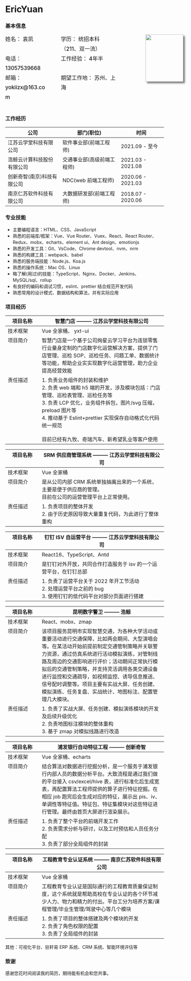 # EricYuan


### 基本信息

<div class='me-basic__info'>
    <div class="me-basic__info--item">姓名： 袁凯</div>
    <div class="me-basic__info--item right">学历： 统招本科（211、双一流）</div>
    <div class="me-basic__info--item">电话： 13057539668</div>
    <div class="me-basic__info--item right">工作经验： 4年半</div>
    <div class="me-basic__info--item">邮箱： yokiizx@163.com</div>
    <div class="me-basic__info--item right">期望工作地： 苏州、上海</div>
    <div class="me-basic__info--avatar">
        <img src="https://cdn.jsdelivr.net/gh/yokiizx/picgo@main/img/202301311756745.png" width="120px" height="150px">
    </div>
</div>

<br/>

### 工作经历

| 公司                       | 部门(职位)                 | 时间              |
| -------------------------- | -------------------------- | ----------------- |
| 江苏云学堂科技有限公司     | 软件事业部(前端工程师)     | 2021.09 - 至今    |
| 浩鲸云计算科技股份有限公司 | 交通事业部(高级前端工程师) | 2021.03 - 2021.08 |
| 创新奇智(南京)科技有限公司 | NDC(web 前端工程师)        | 2020.06 - 2021.03 |
| 南京仁苏软件科技有限公司   | 大数据研发部(前端工程师)   | 2018.07 - 2020.06 |

### 专业技能

-   主要编程语言：HTML、CSS、JavaScript
-   熟悉的前端库/框架：Vue、Vue Router、Vuex、React、React Router、Redux、mobx、echarts、element ui、Ant design、emotionjs
-   熟悉的开发工具：Git、VsCode、Chrome devtool、nvm、nrm
-   熟悉的构建工具：webpack、babel
-   熟悉的服务端技能：Node.js、Koa.js
-   熟悉的操作系统：Mac OS、Linux
-   略了解(用过)的技能：TypeScript、Nginx、Docker、Jenkins、MySQL/sql、rollup
-   有良好的编码和调试习惯，eslint、prettier 结合规范开发代码
-   熟悉常用的设计模式、数据结构和算法，并有实际应用

### 项目经历

| 项目名称 | 智慧门店 ——— 江苏云学堂科技有限公司                                                                                                                                                                                                                                                                            |
| -------- | -------------------------------------------------------------------------------------------------------------------------------------------------------------------------------------------------------------------------------------------------------------------------------------------------------------- |
| 技术框架 | Vue 全家桶、 yxt-ui                                                                                                                                                                                                                                                                                            |
| 项目简介 | 智慧门店是一个基于公司绚星云学习平台为连锁零售行业量身定制的门店数字化运营解决方案，提供了门店管理、巡检 SOP、巡检任务、问题工单、数据统计等功能，帮助企业实实现数字化运营管理，助力企业提高经营效能                                                                                                           |
| 责任描述 | 1. 负责业务组件的封装和维护<br />2. 负责 web 端和 h5 端的开发，涉及模块包括：门店管理、巡检表管理、巡检任务等<br />3. 负责 LCP 优化，业务组件拆包，图片/svg 压缩，preload 图片等 <br />4. 推动基于 Eslint+prettier 实现保存自动格式化代码统一规范 <br /> <br /> 目前已经有九牧、奇瑞汽车、新希望乳业等客户使用 |

| 项目名称 | SRM 供应商管理系统 ——— 江苏云学堂科技有限公司                                                                   |
| -------- | --------------------------------------------------------------------------------------------------------------- |
| 技术框架 | Vue 全家桶                                                                                                      |
| 项目简介 | 是从公司内部 CRM 系统单独抽离出来的一个系统，主要是便于供应商的管理。<br />目前在公司的运营管理平台上正常使用。 |
| 责任描述 | 1. 负责项目的整体开发<br />2. 由于历史原因导致大量重复代码，为此进行了整体重构                                  |

| 项目名称 | 钉钉 ISV 自运营平台 ——— 江苏云学堂科技有限公司                                                                         |
| -------- | ---------------------------------------------------------------------------------------------------------------------- |
| 技术框架 | React16、TypeScript、Antd                                                                                              |
| 项目简介 | 是钉钉对外开放，共同合作打造服务于 isv 的一个运营平台，在钉钉总部                                                      |
| 责任描述 | 1. 负责了运营平台关于 2022 年开工节活动<br />2. 处理运营平台之前的 bug <br />3. 使用钉钉的低代码平台对部分页面进行搭建 |

| 项目名称 | 昆明数字警卫 ——— 浩鲸                                                                                                                                                                                                                                                                                                                                                                                                                      |
| -------- | ------------------------------------------------------------------------------------------------------------------------------------------------------------------------------------------------------------------------------------------------------------------------------------------------------------------------------------------------------------------------------------------------------------------------------------------ |
| 技术框架 | React、mobx、zmap                                                                                                                                                                                                                                                                                                                                                                                                                          |
| 项目简介 | 该项目服务昆明市实现智慧交通，为各种大学活动或重要活动进行交通保障，比如两会期间、大型演唱会等。在某活动开始前提前制定交通管制策略并关联警力资源，通过仿真系统进行活动模拟演练，对管制线路及周边的交通影响进行评价；活动期间正常执行模拟后的交通管制策略，并支持灵活调用各类交通设备进行监控和交通疏导，如视频监控、诱导信息推送、信号配时调整等。项目主要有实战大屏、任务创建、模拟演练、任务复盘、实战统计、地图标注、配置管理几大模块。 |
| 责任描述 | 1. 负责了实战大屏、任务创建、模拟演练模块的开发及后续升级优化<br />2. 负责地图标注模块的整体重构 <br /> 3. 基于 zmap 对模拟线路进行改造                                                                                                                                                                                                                                                                                                    |

| 项目名称 | 浦发银行自动特征工程 ——— 创新奇智                                                                                                                                                                                                                                                                                             |
| -------- | ----------------------------------------------------------------------------------------------------------------------------------------------------------------------------------------------------------------------------------------------------------------------------------------------------------------------------- |
| 技术框架 | Vue 全家桶、echarts                                                                                                                                                                                                                                                                                                           |
| 项目简介 | 结合算法对数据进行挖掘分析，是一个服务于浦发银行内部人员的数据分析平台。大致流程是通过我们做的平台接入 csv/excel/hive 表，进行标准化后生成宽表，再配置算法工程师提供的算子进行特征挖掘。在相应 job 跑完后会生成对应的特征，展示出 pis、iv、单调性等特征值。特征包、特征集模块对这些特征进行管理。最终由首页大屏进行渲染展示。 |
| 责任描述 | 1. 负责了整个平台的前端开发工作<br />2. 负责需求分析与研讨，以及工时预估和人员任务分配 <br />3. 负责了部分全局组件的封装                                                                                                                                                                                                      |

| 项目名称 | 工程教育专业认证系统 ——— 南京仁苏软件科技有限公司                                                                                                                               |
| -------- | ------------------------------------------------------------------------------------------------------------------------------------------------------------------------------- |
| 技术框架 | Vue 全家桶                                                                                                                                                                      |
| 项目简介 | 工程教育专业认证是国际通行的工程教育质量保证制度，这个系统就是帮助高校在专业认证的各个环节减少人力、物力和精力的付出。平台工分为培养方案/课程管理/毕业生管理/驾驶中心等几个模块 |
| 责任描述 | 1. 负责了项目的整体搭建及两个模块的开发<br />2. 负责了角色权限的配置 <br /> 3. 负责了全局组件的封装                                                                             |

其他：可视化平台、驻轩易 ERP 系统、CRM 系统、智能环境评估等

<style>
  /* “个人简介”距离顶部调整 */
  #write h2:first-of-type {
    margin-top: 0em;
    color: black;
	}
  h4 {
    border-bottom: 0
  }

  .me-basic__info {
    position: relative;
    display: flex;
    width: 70%;
    flex-wrap: wrap;
    justify-content: space-between;
  }
  .me-basic__info--item {
    width: 40%;
    color: var(--font-color);
    font-weight: 500;
    font-size: 1.06rem;
    line-height: 1.8;
  }
  .me-basic__info--item.right {
    width: 50%
  }
  .me-basic__info--avatar {
    position: absolute;
    right: -13.25rem;
  }
  img {
    width: 120px;
    height: 150px;
    object-fit: cover;
    box-shadow: 5px 5px 5px rgba(0,0,0,.5);
  }

  #项目经历 ~ table tr {
    display: flex;
  }
  #项目经历 ~ table th:first-child,#项目经历 ~ table td:first-child {
    width: 92px;
  }
  #项目经历 ~ table th:not(:first-child),#项目经历 ~ table td:not(:first-child) {
    flex: 1;
  }
</style>

### 致谢

感谢您花时间阅读我的简历，期待能有机会和您共事。

<!-- ![html](https://img.shields.io/badge/_-HTML-C5654F?logo=html5&logoColor=white)![css](https://img.shields.io/badge/_-CSS-397DBA?logo=css3&logoColor=white)![js](https://img.shields.io/badge/_-JavaScript-yellow?logo=javascript&)

![ts](https://img.shields.io/badge/_-TypeScript-3A7EBC?logo=typescript&logoColor=white) ![vue](https://img.shields.io/badge/_-Vue-394759?logo=vuedotjs) ![react](https://img.shields.io/badge/_-React-34373D?logo=react) ![webpack](https://img.shields.io/badge/_-webpack-3C6EA5?logo=webpack) -->

